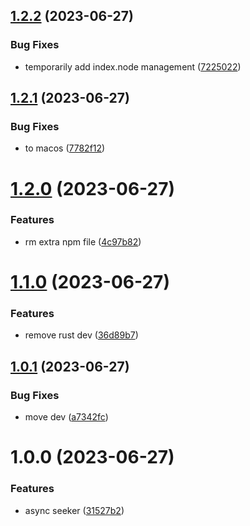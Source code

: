 ## [1.2.2](https://github.com/Dlouxgit/see/compare/v1.2.1...v1.2.2) (2023-06-27)


### Bug Fixes

* temporarily add index.node management ([7225022](https://github.com/Dlouxgit/see/commit/7225022a50fdab83fd34cd9a9e08c01eddfe55b3))

## [1.2.1](https://github.com/Dlouxgit/see/compare/v1.2.0...v1.2.1) (2023-06-27)


### Bug Fixes

* to macos ([7782f12](https://github.com/Dlouxgit/see/commit/7782f1202bcdf8f06fa6b9b40b63f234cf00a97f))

# [1.2.0](https://github.com/Dlouxgit/see/compare/v1.1.0...v1.2.0) (2023-06-27)


### Features

* rm extra npm file ([4c97b82](https://github.com/Dlouxgit/see/commit/4c97b82ec29a4feeb1f70c21fcbfdee3018ea05f))

# [1.1.0](https://github.com/Dlouxgit/see/compare/v1.0.1...v1.1.0) (2023-06-27)


### Features

* remove rust dev ([36d89b7](https://github.com/Dlouxgit/see/commit/36d89b754fa70037c54d5d2226225e5164e18b27))

## [1.0.1](https://github.com/Dlouxgit/see/compare/v1.0.0...v1.0.1) (2023-06-27)


### Bug Fixes

* move dev ([a7342fc](https://github.com/Dlouxgit/see/commit/a7342fc91d819f5f1178a2f29828ad55861238cd))

# 1.0.0 (2023-06-27)


### Features

* async seeker ([31527b2](https://github.com/Dlouxgit/see/commit/31527b24e111439cf0b2625f02738ed8a98df566))

